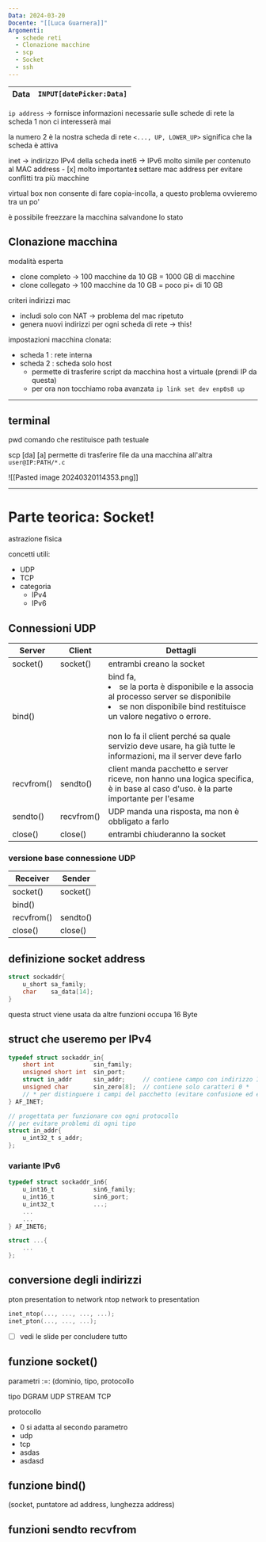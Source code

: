 ```yaml
---
Data: 2024-03-20
Docente: "[[Luca Guarnera]]"
Argomenti:
  - schede reti
  - Clonazione macchine
  - scp
  - Socket
  - ssh
---
```


| **Data** | `INPUT[datePicker:Data]` |
| -------- | ------------------------ |

`ip address` -> fornisce informazioni necessarie sulle schede di rete
la scheda 1 non ci interesserà mai

la numero 2 è la nostra scheda di rete
`<..., UP, LOWER_UP>` significa che la scheda è attiva

inet -> indirizzo IPv4 della scheda 
inet6 -> IPv6
	molto simile per contenuto al MAC address
	 - [x] molto importante⏫ settare mac address per evitare conflitti tra più macchine

virtual box non consente di fare copia-incolla, a questo problema ovvieremo tra un po'

è possibile freezzare la macchina salvandone lo stato

## Clonazione macchina

modalità esperta

- clone completo -> 100 macchine da 10 GB = 1000 GB di macchine
- clone collegato -> 100 macchine da 10 GB = poco pi+ di 10 GB

criteri indirizzi mac
- includi solo con NAT -> problema del mac ripetuto
- genera nuovi indirizzi per ogni scheda di rete -> this!

impostazioni macchina clonata:
- scheda 1 : rete interna
- scheda 2 : scheda solo host
	- permette di trasferire script da macchina host a virtuale (prendi IP da questa)
	- per ora non tocchiamo roba avanzata
`ip link set dev enp0s8 up`


---

## terminal

pwd comando che restituisce path testuale 

scp \[da] \[a]  permette di trasferire file da una macchina all'altra
`user@IP:PATH/*.c` 

![[Pasted image 20240320114353.png]]

---

# Parte teorica: Socket!

astrazione fisica 

concetti utili: 
- UDP
- TCP
- categoria
	- IPv4
	- IPv6

## Connessioni UDP


| Server     | Client     | Dettagli                                                                                                                                                                                                                                                                               |
| ---------- | ---------- | -------------------------------------------------------------------------------------------------------------------------------------------------------------------------------------------------------------------------------------------------------------------------------------- |
| socket()   | socket()   | entrambi creano la socket                                                                                                                                                                                                                                                              |
| bind()     |            | bind fa, <li>se la porta è disponibile e la associa al processo server se disponibile</li> <li>se non disponibile bind restituisce un valore negativo o errore.</li><br>non lo fa il client perché sa quale servizio deve usare, ha già tutte le informazioni, ma il server deve farlo |
| recvfrom() | sendto()   | client manda pacchetto e server riceve, non hanno una logica specifica, è in base al caso d'uso. è la parte importante per l'esame                                                                                                                                                     |
| sendto()   | recvfrom() | UDP manda una risposta, ma non è obbligato a farlo                                                                                                                                                                                                                                     |
| close()    | close()    | entrambi chiuderanno la socket                                                                                                                                                                                                                                                         |
### versione base connessione UDP

| Receiver   | Sender   |
| ---------- | -------- |
| socket()   | socket() |
| bind()     |          |
| recvfrom() | sendto() |
| close()    | close()  |
## definizione socket address


```C
struct sockaddr{
	u_short sa_family;
	char    sa_data[14];
}
```

questa struct viene usata da altre funzioni
occupa 16 Byte

## struct che useremo per IPv4


```C
typedef struct sockaddr_in{
	short int           sin_family;
	unsigned short int  sin_port;
	struct in_addr      sin_addr;     // contiene campo con indirizzo IP
	unsigned char       sin_zero[8];  // contiene solo caratteri 0 *
	// * per distinguere i campi del pacchetto (evitare confusione ed errore)
} AF_INET;

// progettata per funzionare con ogni protocollo 
// per evitare problemi di ogni tipo
struct in_addr{ 
	u_int32_t s_addr;
};
```

### variante IPv6

```C
typedef struct sockaddr_in6{
	u_int16_t           sin6_family;
	u_int16_t           sin6_port;
	u_int32_t           ...; 
	...
	...
} AF_INET6;

struct ...{ 
	...
};
```

## conversione degli indirizzi

pton presentation to network
ntop network to presentation


```C
inet_ntop(..., ..., ..., ...);
inet_pton(..., ..., ...);
```


- [ ] vedi le slide per concludere tutto

## funzione socket()

parametri :=: (dominio, tipo, protocollo

tipo DGRAM UDP
STREAM TCP

protocollo
- 0 si adatta al secondo parametro
- udp
- tcp
- asdas
- asdasd

## funzione bind()

(socket, puntatore ad address, lunghezza address)

## funzioni sendto recvfrom


